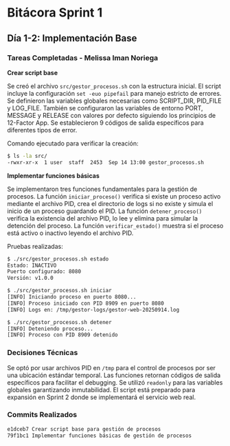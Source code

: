 # Bitácora Sprint 1

## Día 1-2: Implementación Base

### Tareas Completadas - Melissa Iman Noriega

**Crear script base**

Se creó el archivo `src/gestor_procesos.sh` con la estructura inicial. El script incluye la configuración `set -euo pipefail` para manejo estricto de errores. Se definieron las variables globales necesarias como SCRIPT_DIR, PID_FILE y LOG_FILE. También se configuraron las variables de entorno PORT, MESSAGE y RELEASE con valores por defecto siguiendo los principios de 12-Factor App. Se establecieron 9 códigos de salida específicos para diferentes tipos de error.

Comando ejecutado para verificar la creación:
```bash
$ ls -la src/
-rwxr-xr-x  1 user  staff  2453  Sep 14 13:00 gestor_procesos.sh
```

**Implementar funciones básicas**

Se implementaron tres funciones fundamentales para la gestión de procesos. La función `iniciar_proceso()` verifica si existe un proceso activo mediante el archivo PID, crea el directorio de logs si no existe y simula el inicio de un proceso guardando el PID. La función `detener_proceso()` verifica la existencia del archivo PID, lo lee y elimina para simular la detención del proceso. La función `verificar_estado()` muestra si el proceso está activo o inactivo leyendo el archivo PID.

Pruebas realizadas:
```bash
$ ./src/gestor_procesos.sh estado
Estado: INACTIVO
Puerto configurado: 8080
Versión: v1.0.0

$ ./src/gestor_procesos.sh iniciar
[INFO] Iniciando proceso en puerto 8080...
[INFO] Proceso iniciado con PID 8909 en puerto 8080
[INFO] Logs en: /tmp/gestor-logs/gestor-web-20250914.log

$ ./src/gestor_procesos.sh detener
[INFO] Deteniendo proceso...
[INFO] Proceso con PID 8909 detenido
```

### Decisiones Técnicas

Se optó por usar archivos PID en `/tmp` para el control de procesos por ser una ubicación estándar temporal. Las funciones retornan códigos de salida específicos para facilitar el debugging. Se utilizó `readonly` para las variables globales garantizando inmutabilidad. El script está preparado para expansión en Sprint 2 donde se implementará el servicio web real.

### Commits Realizados

```bash
e1dceb7 Crear script base para gestión de procesos
79f1bc1 Implementar funciones básicas de gestión de procesos
```

